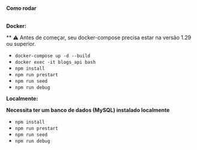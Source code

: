 <summary><strong>Como rodar</strong></summary></br>

  **Docker:**

  ** :warning: Antes de começar, seu docker-compose precisa estar na versão 1.29 ou superior.

- `docker-compose up -d --build`
- `docker exec -it blogs_api bash`
- `npm install`
- `npm run prestart`
- `npm run seed`
- `npm run debug`

**Localmente:**

**Necessita ter um banco de dados (MySQL) instalado localmente**

- `npm install`
- `npm run prestart`
- `npm run seed`
- `npm run debug`
